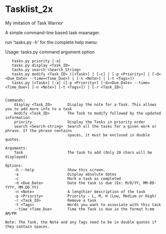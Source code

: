 # Tasklist_2x
My imitation of Task Warrior

A simple command-line based task maanager.

run 'tasks.py -h' for the complete help menu:

Usage: tasks.py command argument option

	   tasks.py priority [-a]
	   tasks.py display <Task_ID>
	   tasks.py search <Search_String>
	   tasks.py modify <Task_ID> ([<Task>] | [-c] | [-p <Priority>] | [-d=<Due_Date> --time=<Time_Due>] | [-n <Note>] | [-t <Tags>])
	   tasks.py [<Task>] [-a] ([-p <Priority>] [-d=<Due_Date> --time=<Time_Due>] [-n <Note>] [-t <Tags>]) | [-r <Task_ID>]


	Commands:
		display <Task_ID>       Display the note for a Task. This allows you to add more info to a task
		modify <Task_ID>        The Task to modify followed by the updated information
		priority                Display the Tasks in priority order
		search <Search-string>  Search all the tasks for a given work or phrase. If the phrase contains
								spaces, it must be enclosed in double quotes.

    Arguments:
        Task                    The task to add (Only 20 chars will be displayed)

    Options:
        -h --help               Show this screen.
        -a                      Display absolute dates
        -c                      Mark a task as completed
        -d <Due_Date>           Date the task is due (Ex: M/D/YY, MM-DD-YYYY, MM.DD.YY)
        -n <Note>               A lengthier description of the task
        -p <Priority>           Priority - L, M, H (Low, Medium or High)
        -r <Task_ID>            Remove a task
        -t <Tags>               Words you want to associate with this task
        --time <Time_Due>       Time the Task is due in the format h:mm AM/PM

    Note: The Task, the Note and any Tags need to be in double quotes if they contain spaces.
